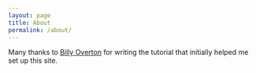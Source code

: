 ```yaml
---
layout: page
title: About
permalink: /about/
---
```


Many thanks to [Billy Overton](http://billyoverton.com/2015/07/27/Jekyll-Gulp-and-Automated-Deployments.html) for writing the tutorial that initially helped me set up this site.

